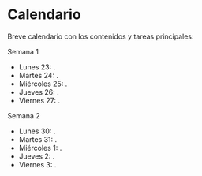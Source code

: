 # Calendario

Breve calendario con los contenidos y tareas principales:

Semana 1

-   Lunes 23: .
-   Martes 24: .
-   Miércoles 25: .
-   Jueves 26: .
-   Viernes 27: .

Semana 2

-   Lunes 30: .
-   Martes 31: .
-   Miércoles 1: .
-   Jueves 2: .
-   Viernes 3: .
